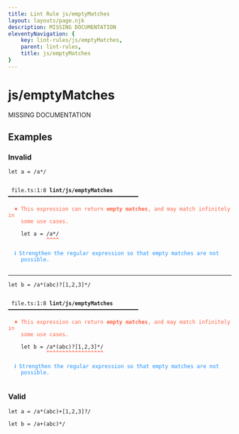 ```yaml
---
title: Lint Rule js/emptyMatches
layout: layouts/page.njk
description: MISSING DOCUMENTATION
eleventyNavigation: {
	key: lint-rules/js/emptyMatches,
	parent: lint-rules,
	title: js/emptyMatches
}
---
```


# js/emptyMatches

MISSING DOCUMENTATION

<!-- EVERYTHING BELOW IS AUTOGENERATED. SEE SCRIPTS FOLDER FOR UPDATE SCRIPTS hash(4c3e1f651ac9772e83e94e193b4ce84fe81580e3) -->

## Examples
### Invalid
<pre class="language-text"><code class="language-text"><span class="token keyword">let</span> <span class="token variable">a</span> <span class="token operator">=</span> <span class="token regex">/a*/</span></code></pre>
<pre class="language-text"><code class="language-text">
 <span style="text-decoration-style: dotted;">file.ts:1:8</span> <strong>lint/js/emptyMatches</strong> ━━━━━━━━━━━━━━━━━━━━━━━━━━━━━━━━━━━━━━━━━

  <strong><span style="color: Tomato;">✖ </span></strong><span style="color: Tomato;">This expression can return </span><span style="color: Tomato;"><strong>empty matches</strong></span><span style="color: Tomato;">, and may match infinitely in</span>
    <span style="color: Tomato;">some use cases.</span>

    <span class="token keyword">let</span> <span class="token variable">a</span> <span class="token operator">=</span> <span class="token regex">/a*/</span>
            <span style="color: Tomato;"><strong>^</strong></span><span style="color: Tomato;"><strong>^</strong></span><span style="color: Tomato;"><strong>^</strong></span><span style="color: Tomato;"><strong>^</strong></span>

  <strong><span style="color: DodgerBlue;">ℹ </span></strong><span style="color: DodgerBlue;">Strengthen the regular expression so that empty matches are not</span>
    <span style="color: DodgerBlue;">possible.</span>

</code></pre>

---------------

<pre class="language-text"><code class="language-text"><span class="token keyword">let</span> <span class="token variable">b</span> <span class="token operator">=</span> <span class="token regex">/a*(abc)?[1,2,3]*/</span></code></pre>
<pre class="language-text"><code class="language-text">
 <span style="text-decoration-style: dotted;">file.ts:1:8</span> <strong>lint/js/emptyMatches</strong> ━━━━━━━━━━━━━━━━━━━━━━━━━━━━━━━━━━━━━━━━━

  <strong><span style="color: Tomato;">✖ </span></strong><span style="color: Tomato;">This expression can return </span><span style="color: Tomato;"><strong>empty matches</strong></span><span style="color: Tomato;">, and may match infinitely in</span>
    <span style="color: Tomato;">some use cases.</span>

    <span class="token keyword">let</span> <span class="token variable">b</span> <span class="token operator">=</span> <span class="token regex">/a*(abc)?[1,2,3]*/</span>
            <span style="color: Tomato;"><strong>^</strong></span><span style="color: Tomato;"><strong>^</strong></span><span style="color: Tomato;"><strong>^</strong></span><span style="color: Tomato;"><strong>^</strong></span><span style="color: Tomato;"><strong>^</strong></span><span style="color: Tomato;"><strong>^</strong></span><span style="color: Tomato;"><strong>^</strong></span><span style="color: Tomato;"><strong>^</strong></span><span style="color: Tomato;"><strong>^</strong></span><span style="color: Tomato;"><strong>^</strong></span><span style="color: Tomato;"><strong>^</strong></span><span style="color: Tomato;"><strong>^</strong></span><span style="color: Tomato;"><strong>^</strong></span><span style="color: Tomato;"><strong>^</strong></span><span style="color: Tomato;"><strong>^</strong></span><span style="color: Tomato;"><strong>^</strong></span><span style="color: Tomato;"><strong>^</strong></span><span style="color: Tomato;"><strong>^</strong></span>

  <strong><span style="color: DodgerBlue;">ℹ </span></strong><span style="color: DodgerBlue;">Strengthen the regular expression so that empty matches are not</span>
    <span style="color: DodgerBlue;">possible.</span>

</code></pre>
### Valid
<pre class="language-text"><code class="language-text"><span class="token keyword">let</span> <span class="token variable">a</span> <span class="token operator">=</span> <span class="token regex">/a*(abc)+[1,2,3]?/</span></code></pre>
<pre class="language-text"><code class="language-text"><span class="token keyword">let</span> <span class="token variable">b</span> <span class="token operator">=</span> <span class="token regex">/a+(abc)*/</span></code></pre>

